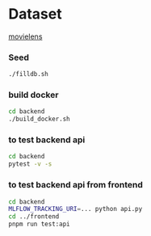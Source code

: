 # Dataset

[movielens](https://grouplens.org/datasets/movielens/)

### Seed

```bash
./filldb.sh
```

### build docker

```bash
cd backend
./build_docker.sh
```
### to test backend api

```bash
cd backend
pytest -v -s
```
### to test backend api from frontend

```bash
cd backend
MLFLOW_TRACKING_URI=... python api.py
cd ../frontend
pnpm run test:api
```